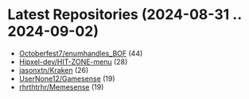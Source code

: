 # Latest Repositories (2024-08-31 .. 2024-09-02)

- [Octoberfest7/enumhandles_BOF](https://github.com/Octoberfest7/enumhandles_BOF) (44)
- [Hipxel-dev/HIT-ZONE-menu](https://github.com/Hipxel-dev/HIT-ZONE-menu) (28)
- [jasonxtn/Kraken](https://github.com/jasonxtn/Kraken) (26)
- [UserNone12/Gamesense](https://github.com/UserNone12/Gamesense) (19)
- [rhrthtrhr/Memesense](https://github.com/rhrthtrhr/Memesense) (19)
